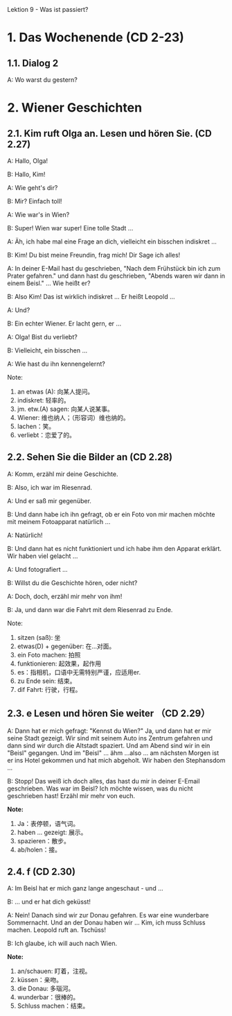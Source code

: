 <section id="title">Lektion 9 - Was ist passiert?</section>

# 1. Das Wochenende (CD 2-23)


## 1.1. Dialog 2

A: Wo warst du gestern?

# 2. Wiener Geschichten

## 2.1. Kim ruft Olga an. Lesen und hören Sie. (CD 2.27)

A: Hallo, Olga!

B: Hallo, Kim!

A: Wie geht's dir?

B: Mir? Einfach toll!

A: Wie war's in Wien?

B: Super! Wien war super! Eine tolle Stadt ...

A: Äh, ich habe mal eine Frage an dich, vielleicht ein bisschen indiskret ...

B: Kim! Du bist meine Freundin, frag mich! Dir Sage ich alles!

A: In deiner E-Mail hast du geschrieben, "Nach dem Frühstück bin ich zum Prater gefahren." und dann hast du geschrieben, "Abends waren wir dann in einem Beisl." ... Wie heißt er?

B: Also Kim! Das ist wirklich indiskret ... Er heißt Leopold ...

A: Und?

B: Ein echter Wiener. Er lacht gern, er ...

A: Olga! Bist du verliebt?

B: Vielleicht, ein bisschen ...

A: Wie hast du ihn kennengelernt?

Note:

1. an etwas (A): 向某人提问。
2. indiskret: 轻率的。
3. jm. etw.(A) sagen: 向某人说某事。
4. Wiener: 维也纳人；（形容词）维也纳的。
5. lachen：笑。
6. verliebt：恋爱了的。

## 2.2. Sehen Sie die Bilder an (CD 2.28)

A: Komm, erzähl mir deine Geschichte.

B: Also, ich war im Riesenrad.

A: Und er saß mir gegenüber.

B: Und dann habe ich ihn gefragt, ob er ein Foto von mir machen möchte mit meinem Fotoapparat natürlich ...

A: Natürlich!

B: Und dann hat es nicht funktioniert und ich habe ihm den Apparat erklärt. Wir haben viel gelacht ...

A: Und fotografiert ...

B: Willst du die Geschichte hören, oder nicht?

A: Doch, doch, erzähl mir mehr von ihm!

B: Ja, und dann war die Fahrt mit dem Riesenrad zu Ende.

Note:

1. sitzen (saß): 坐
2. etwas(D) + gegenüber: 在...对面。
3. ein Foto machen: 拍照
4. funktionieren: 起效果，起作用
5. es：指相机，口语中无需特别严谨，应适用er.
6. zu Ende sein: 结束。
7. dif Fahrt: 行驶，行程。

## 2.3. e Lesen und hören Sie weiter （CD 2.29）

A: Dann hat er mich gefragt: "Kennst du Wien?" Ja, und dann hat er mir seine Stadt gezeigt. Wir sind mit seinem Auto ins Zentrum gefahren und dann sind wir durch die Altstadt spaziert. Und am Abend sind wir in ein "Beisl" gegangen. Und im "Beisl" ... ähm ...also ... am nächsten Morgen ist er ins Hotel gekommen und hat mich abgeholt. Wir haben den Stephansdom ...

B: Stopp! Das weiß ich doch alles, das hast du mir in deiner E-Email geschrieben. Was war im Beisl? Ich möchte wissen, was du nicht geschrieben hast! Erzähl mir mehr von euch.

**Note:**

1. Ja：表停顿，语气词。
2. haben ... gezeigt: 展示。
3. spazieren：散步。
4. ab/holen：接。

## 2.4. f (CD 2.30)

A: Im Beisl hat er mich ganz lange angeschaut - und ...

B: ... und er hat dich geküsst!

A: Nein! Danach sind wir zur Donau gefahren. Es war eine wunderbare Sommernacht. Und an der Donau haben wir ... Kim, ich muss Schluss machen. Leopold ruft an. Tschüss!

B: Ich glaube, ich will auch nach Wien.

**Note:**

1. an/schauen: 盯着，注视。
2. küssen：亲吻。
3. die Donau: 多瑙河。
4. wunderbar：很棒的。
5. Schluss machen：结束。